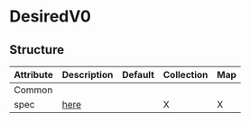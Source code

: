 # DesiredV0 
 

## Structure 
 

| Attribute | Description            | Default | Collection | Map  |
| --------- | ---------------------- | ------- | ---------- | ---  |
| Common    |                        |         |            |      |
| spec      | [here](VIPV0/VIPV0.md) |         | X          | X    |